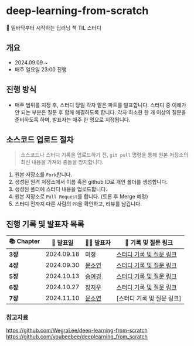 # deep-learning-from-scratch
📖 밑바닥부터 시작하는 딥러닝 책 TIL 스터디

## 개요
- 2024.09.09 ~
- 매주 일요일 23:00 진행

## 진행 방식
- 매주 범위를 지정 후, 스터디 당일 각자 맡은 파트를 발표합니다. 스터디 중 이해가 안 되는 부분은 질문 후 함께 해결하도록 합니다. 각자 최소한 한 개 이상의 질문을 준비하도록 하며, 발표자는 매주 한 명으로 지정됩니다.

## 소스코드 업로드 절차
> 소스코드나 스터디 기록을 업로드하기 전, `git pull` 명령을 통해 원본 저장소의 최신 내용을 가져와 충돌을 방지합니다.
1. 원본 저장소를 `Fork`합니다.
2. 생성된 원격 저장소에서 이름 혹은 github ID로 개인 폴더를 생성합니다.
3. 생성된 폴더에 스터디 내용을 업로드합니다.
4. 원본 저장소로 `Pull Request`를 합니다. (토론 후 Merge 예정)
5. 스터디 전까지 다른 사람의 `PR`을 확인하고, 리뷰를 남깁니다.

## 진행 기록 및 발표자 목록
| 📚 **Chapter** | 📅 **발표일** | 🧑‍🏫 **발표자** | 📝 **기록 및 질문 링크** |
| --- | --- | --- | --- |
| **3장** | 2024.09.18 | 미정 | [스터디 기록 및 질문 링크](#) |
| **4장** | 2024.09.30 | [문소연](https://github.com/dotz0ver) | [스터디 기록 및 질문 링크](https://github.com/dotz0ver/deep-learning-from-scratch/blob/main/QnA/4%EA%B0%95%20%EC%8B%A0%EA%B2%BD%EB%A7%9D%20%ED%95%99%EC%8A%B5.md) |
| **5장** | 2024.10.13 | [송여경](https://github.com/0gonge) | [스터디 기록 및 질문 링크](https://github.com/dotz0ver/deep-learning-from-scratch/blob/main/QnA/5%EA%B0%95%20%EC%98%A4%EC%B0%A8%EC%97%AD%EC%A0%84%ED%8C%8C%EB%B2%95.md) |
| **6장** | 2024.10.27 | [장지우](https://github.com/zangzoo) | [스터디 기록 및 질문 링크](https://github.com/dotz0ver/deep-learning-from-scratch/blob/main/QnA/6%EA%B0%95%20%ED%95%99%EC%8A%B5%20%EA%B4%80%EB%A0%A8%20%EA%B8%B0%EC%88%A0%EB%93%A4.md) |
| **7장** | 2024.11.10 | [문소연](https://github.com/dotz0ver) | [스터디 기록 및 질문 링크] |

### 참고자료
https://github.com/WegraLee/deep-learning-from-scratch
https://github.com/youbeebee/deeplearning_from_scratch
